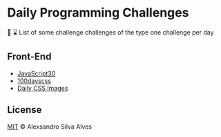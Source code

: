 # Daily Programming Challenges 

:running: :hourglass:  List of some challenge challenges of the type one challenge per day

## Front-End

 - [JavaScript30](https://javascript30.com/)
 - [100dayscss](https://100dayscss.com/)
 - [Daily CSS Images](http://dailycssimages.com/)

## License

[MIT](https://github.com/AlexsandroSA/daily-programming-challenges/blob/master/LICENSE) © Alexsandro Silva Alves
